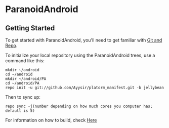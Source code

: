 ParanoidAndroid 
===============


Getting Started
---------------

To get started with ParanoidAndroid, you'll need to get
familiar with [Git and Repo](http://source.android.com/download/using-repo).

To initialize your local repository using the ParanoidAndroid trees, use a command like this:
    
    mkdir ~/android
    cd ~/android		
    mkdir ~/android/PA	
    cd ~/android/PA
    repo init -u git://github.com/Ayysir/platorm_manifest.git -b jellybean



Then to sync up:

    repo sync -j(number depending on how much cores you computer has; default is 5)

For information on how to build, check [Here](https://github.com/ParanoidAndroid/paranoid)
